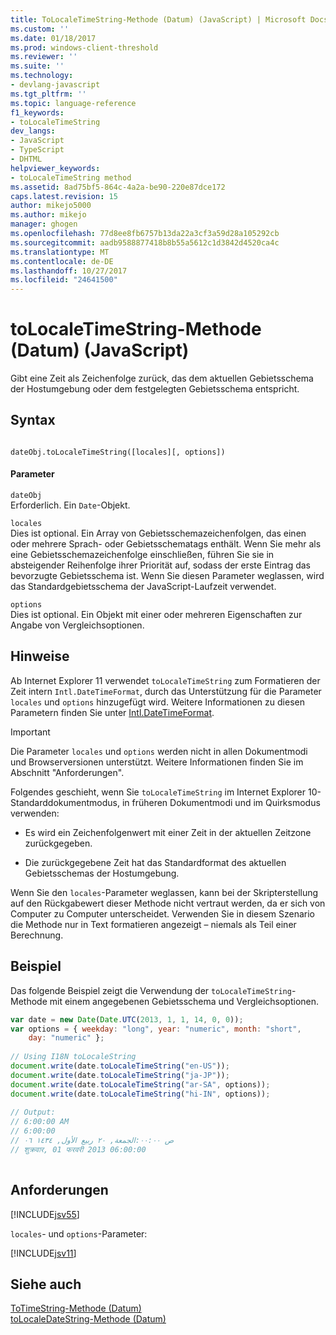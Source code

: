 ```yaml
---
title: ToLocaleTimeString-Methode (Datum) (JavaScript) | Microsoft Docs
ms.custom: ''
ms.date: 01/18/2017
ms.prod: windows-client-threshold
ms.reviewer: ''
ms.suite: ''
ms.technology:
- devlang-javascript
ms.tgt_pltfrm: ''
ms.topic: language-reference
f1_keywords:
- toLocaleTimeString
dev_langs:
- JavaScript
- TypeScript
- DHTML
helpviewer_keywords:
- toLocaleTimeString method
ms.assetid: 8ad75bf5-864c-4a2a-be90-220e87dce172
caps.latest.revision: 15
author: mikejo5000
ms.author: mikejo
manager: ghogen
ms.openlocfilehash: 77d8ee8fb6757b13da22a3cf3a59d28a105292cb
ms.sourcegitcommit: aadb9588877418b8b55a5612c1d3842d4520ca4c
ms.translationtype: MT
ms.contentlocale: de-DE
ms.lasthandoff: 10/27/2017
ms.locfileid: "24641500"
---
```

# <a name="tolocaletimestring-method-date-javascript"></a>toLocaleTimeString-Methode (Datum) (JavaScript)
Gibt eine Zeit als Zeichenfolge zurück, das dem aktuellen Gebietsschema der Hostumgebung oder dem festgelegten Gebietsschema entspricht.  
  
## <a name="syntax"></a>Syntax  
  
```  
  
dateObj.toLocaleTimeString([locales][, options])  
```  
  
#### <a name="parameters"></a>Parameter  
 `dateObj`  
 Erforderlich. Ein `Date`-Objekt.  
  
 `locales`  
 Dies ist optional. Ein Array von Gebietsschemazeichenfolgen, das einen oder mehrere Sprach- oder Gebietsschematags enthält. Wenn Sie mehr als eine Gebietsschemazeichenfolge einschließen, führen Sie sie in absteigender Reihenfolge ihrer Priorität auf, sodass der erste Eintrag das bevorzugte Gebietsschema ist. Wenn Sie diesen Parameter weglassen, wird das Standardgebietsschema der JavaScript-Laufzeit verwendet.  
  
 `options`  
 Dies ist optional. Ein Objekt mit einer oder mehreren Eigenschaften zur Angabe von Vergleichsoptionen.  
  
## <a name="remarks"></a>Hinweise  
 Ab Internet Explorer 11 verwendet `toLocaleTimeString` zum Formatieren der Zeit intern `Intl.DateTimeFormat`, durch das Unterstützung für die Parameter `locales` und `options` hinzugefügt wird. Weitere Informationen zu diesen Parametern finden Sie unter [Intl.DateTimeFormat](../../javascript/reference/intl-datetimeformat-object-javascript.md).  
  
> [!IMPORTANT]
>  Die Parameter `locales` und `options` werden nicht in allen Dokumentmodi und Browserversionen unterstützt. Weitere Informationen finden Sie im Abschnitt "Anforderungen".  
  
 Folgendes geschieht, wenn Sie `toLocaleTimeString` im Internet Explorer 10-Standarddokumentmodus, in früheren Dokumentmodi und im Quirksmodus verwenden:  
  
-   Es wird ein Zeichenfolgenwert mit einer Zeit in der aktuellen Zeitzone zurückgegeben.  
  
-   Die zurückgegebene Zeit hat das Standardformat des aktuellen Gebietsschemas der Hostumgebung.  
  
 Wenn Sie den `locales`-Parameter weglassen, kann bei der Skripterstellung auf den Rückgabewert dieser Methode nicht vertraut werden, da er sich von Computer zu Computer unterscheidet. Verwenden Sie in diesem Szenario die Methode nur in Text formatieren angezeigt – niemals als Teil einer Berechnung.  
  
## <a name="example"></a>Beispiel  
 Das folgende Beispiel zeigt die Verwendung der `toLocaleTimeString`-Methode mit einem angegebenen Gebietsschema und Vergleichsoptionen.  
  
```JavaScript  
var date = new Date(Date.UTC(2013, 1, 1, 14, 0, 0));  
var options = { weekday: "long", year: "numeric", month: "short",  
    day: "numeric" };  
  
// Using I18N toLocaleString  
document.write(date.toLocaleTimeString("en-US"));  
document.write(date.toLocaleTimeString("ja-JP"));  
document.write(date.toLocaleTimeString("ar-SA", options));  
document.write(date.toLocaleTimeString("hi-IN", options));  
  
// Output:  
// ‎‎6‎:‎00‎:‎00‎ ‎AM ‎   
// 6‎:‎00‎:‎00‎  
// ‏الجمعة‏, ‏٢٠‏ ‏ربيع الأول‏, ‏١٤٣٤ ٠٦‎:‎٠٠‎:‎٠٠‎ ‎ص  
// ‎शुक्रवार‎, ‎01‎ ‎फरवरी‎ ‎2013 06:00:00  
  
```  
  
## <a name="requirements"></a>Anforderungen  
 [!INCLUDE[jsv55](../../javascript/reference/includes/jsv55-md.md)]  
  
 `locales`- und `options`-Parameter:  
  
 [!INCLUDE[jsv11](../../javascript/reference/includes/jsv11-md.md)]  
  
## <a name="see-also"></a>Siehe auch  
 [ToTimeString-Methode (Datum)](../../javascript/reference/totimestring-method-date-javascript.md)   
 [toLocaleDateString-Methode (Datum)](../../javascript/reference/tolocaledatestring-method-date-javascript.md)